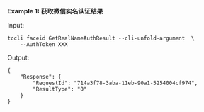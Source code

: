 **Example 1: 获取微信实名认证结果**



Input: 

```
tccli faceid GetRealNameAuthResult --cli-unfold-argument  \
    --AuthToken XXX
```

Output: 
```
{
    "Response": {
        "RequestId": "714a3f78-3aba-11eb-90a1-5254004cf974",
        "ResultType": "0"
    }
}
```

